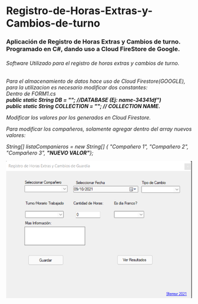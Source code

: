 # Registro-de-Horas-Extras-y-Cambios-de-turno

<h3> Aplicación de Registro de Horas Extras y Cambios de turno. </br>
Programado en <b>C#</b>, dando uso a Cloud FireStore de Google. </h3>

<h6>Software Utilizado para el registro de horas extras y cambios de turno.<h6>

Para el almacenamiento de datos hace uso de Cloud Firestore(GOOGLE), para la utilizacion es necesario modificar dos constantes:</br>
Dentro de FORM1.cs</br>
<b> public  static String DB = ""; //DATABASE (Ej: name-34341df") </b></br>
<b>public  static String COLLECTION = ""; // COLLECTION NAME.</b></br>

Modificar los valores por los generados en Cloud Firestore.
</br>

Para modificar los compañeros, solamente agregar dentro del array nuevos valores:

String[] listaCompanieros = new String[] { "Compañero 1", "Compañero 2", "Compañero 3", <b>"NUEVO VALOR"</b>}; 



![alt text](https://raw.githubusercontent.com/sferreyr/Horas-Extras-y-Cambios/master/Registro%5B1%5D.png?token=AKQQTAM2CGN7IQYLQ3MQ57LBMHQHU)


